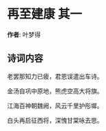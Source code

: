 # 再至建康  其一

**作者**: 叶梦得

## 诗词内容

老罢那知力已疲，君恩误遣出车诗。

金汤自巩中原地，熊虎空高大将旗。

江海百神朝魏阙，风云千里护彤墀。

白头再启征西将，深愧甘棠咏去思。

